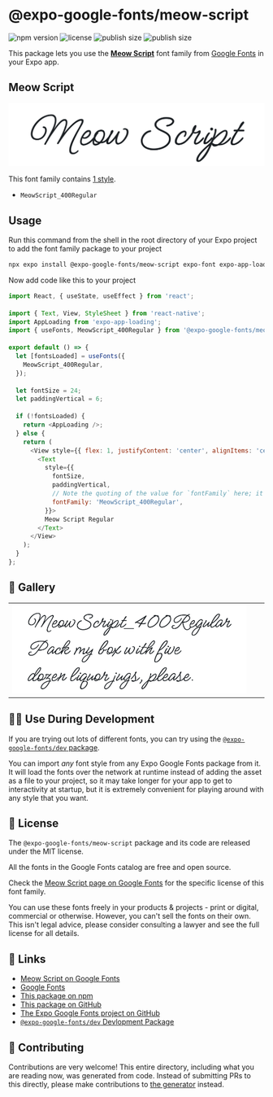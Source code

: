# @expo-google-fonts/meow-script

![npm version](https://flat.badgen.net/npm/v/@expo-google-fonts/meow-script)
![license](https://flat.badgen.net/github/license/expo/google-fonts)
![publish size](https://flat.badgen.net/packagephobia/install/@expo-google-fonts/meow-script)
![publish size](https://flat.badgen.net/packagephobia/publish/@expo-google-fonts/meow-script)

This package lets you use the [**Meow Script**](https://fonts.google.com/specimen/Meow+Script) font family from [Google Fonts](https://fonts.google.com/) in your Expo app.

## Meow Script

![Meow Script](./font-family.png)

This font family contains [1 style](#-gallery).

- `MeowScript_400Regular`

## Usage

Run this command from the shell in the root directory of your Expo project to add the font family package to your project
```sh
npx expo install @expo-google-fonts/meow-script expo-font expo-app-loading
```

Now add code like this to your project
```js
import React, { useState, useEffect } from 'react';

import { Text, View, StyleSheet } from 'react-native';
import AppLoading from 'expo-app-loading';
import { useFonts, MeowScript_400Regular } from '@expo-google-fonts/meow-script';

export default () => {
  let [fontsLoaded] = useFonts({
    MeowScript_400Regular,
  });

  let fontSize = 24;
  let paddingVertical = 6;

  if (!fontsLoaded) {
    return <AppLoading />;
  } else {
    return (
      <View style={{ flex: 1, justifyContent: 'center', alignItems: 'center' }}>
        <Text
          style={{
            fontSize,
            paddingVertical,
            // Note the quoting of the value for `fontFamily` here; it expects a string!
            fontFamily: 'MeowScript_400Regular',
          }}>
          Meow Script Regular
        </Text>
      </View>
    );
  }
};

```

## 🔡 Gallery


||||
|-|-|-|
|![MeowScript_400Regular](./MeowScript_400Regular.ttf.png)||||


## 👩‍💻 Use During Development

If you are trying out lots of different fonts, you can try using the [`@expo-google-fonts/dev` package](https://github.com/expo/google-fonts/tree/master/font-packages/dev#readme).

You can import *any* font style from any Expo Google Fonts package from it. It will load the fonts
over the network at runtime instead of adding the asset as a file to your project, so it may take longer
for your app to get to interactivity at startup, but it is extremely convenient
for playing around with any style that you want.

## 📖 License

The `@expo-google-fonts/meow-script` package and its code are released under the MIT license.

All the fonts in the Google Fonts catalog are free and open source.

Check the [Meow Script page on Google Fonts](https://fonts.google.com/specimen/Meow+Script) for the specific license of this font family.

You can use these fonts freely in your products & projects - print or digital, commercial or otherwise. However, you can't sell the fonts on their own. This isn't legal advice, please consider consulting a lawyer and see the full license for all details.

## 🔗 Links

- [Meow Script on Google Fonts](https://fonts.google.com/specimen/Meow+Script)
- [Google Fonts](https://fonts.google.com/)
- [This package on npm](https://www.npmjs.com/package/@expo-google-fonts/meow-script)
- [This package on GitHub](https://github.com/expo/google-fonts/tree/master/font-packages/meow-script)
- [The Expo Google Fonts project on GitHub](https://github.com/expo/google-fonts)
- [`@expo-google-fonts/dev` Devlopment Package](https://github.com/expo/google-fonts/tree/master/font-packages/dev)

## 🤝 Contributing

Contributions are very welcome! This entire directory, including what you are reading now, was generated from code. Instead of submitting PRs to this directly, please make contributions to [the generator](https://github.com/expo/google-fonts/tree/master/packages/generator) instead.
